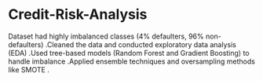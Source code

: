 # Credit-Risk-Analysis
Dataset had highly imbalanced classes (4% defaulters, 96% non-defaulters) .Cleaned the data and conducted exploratory data analysis (EDA) .Used tree-based models (Random Forest and Gradient Boosting) to handle imbalance .Applied ensemble techniques and oversampling methods like SMOTE .
